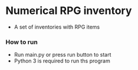 # Numerical RPG inventory 
- A set of inventories with RPG items

### How to run
- Run main.py or press run button to start
- Python 3 is required to run ths program


